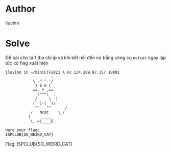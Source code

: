 # Author
Iluvinn
# Solve
Đề bài cho ta 1 địa chỉ ip và khi kết nối đến nó bằng công cụ `netcat` ngay lập tức có flag xuất hiện
```
iluvinn in ~/miniCTF2021 λ nc 134.209.97.157 10001
            .       .
            \`-"'"-'/
             } 6 6 {
            ==. Y ,==
              /^^^\  .
             /     \  )
            (  )-(  )/
            -""---""---   /
           /   Ncat    \_/
          (     ____
           \_.=|____E

Here your flag:
ISPCLUB{SO_WEIRD_CAT}
```
Flag: ISPCLUB{SO_WEIRD_CAT}
